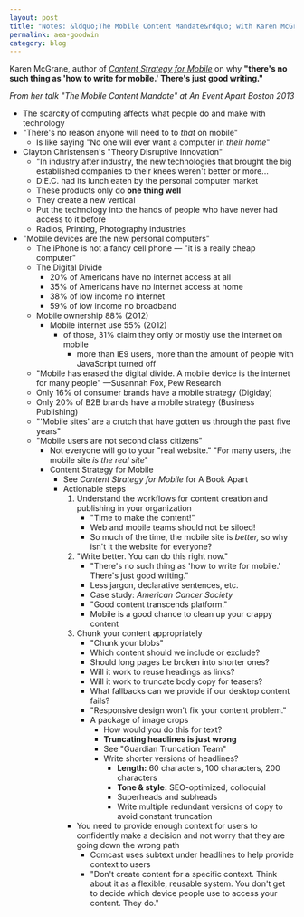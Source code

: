 ```yaml
---
layout: post
title: "Notes: &ldquo;The Mobile Content Mandate&rdquo; with Karen McGrane"
permalink: aea-goodwin
category: blog
---
```


Karen McGrane, author of [*Content Strategy for Mobile*](http://www.abookapart.com/products/content-strategy-for-mobile) on why **"there's no such thing as 'how to write for mobile.' There's just good writing."**

*From her talk "The Mobile Content Mandate" at An Event Apart Boston 2013*

<!--more-->

- The scarcity of computing affects what people do and make with technology
- "There's no reason anyone will need to to *that* on mobile"
	- Is like saying "No one will ever want a computer in *their home*"
- Clayton Christensen's "Theory Disruptive Innovation"
	- "In industry after industry, the new technologies that brought the big established companies to their knees weren't better or more...
	- D.E.C. had its lunch eaten by the personal computer market
	- These products only do **one thing well**
	- They create a new vertical
	- Put the technology into the hands of people who have never had access to it before
	- Radios, Printing, Photography industries
- "Mobile devices are the new personal computers"
	- The iPhone is not a fancy cell phone — "it is a really cheap computer"
	- The Digital Divide
		- 20% of Americans have no internet access at all
		- 35% of Americans have no internet access at home
		- 38% of low income no internet 
		- 59% of low income no broadband
	- Mobile ownership 88% (2012)
		- Mobile internet use 55% (2012)
			- of those, 31% claim they only or mostly use the internet on mobile
				- more than IE9 users, more than the amount of people with JavaScript turned off
	- "Mobile has erased the digital divide. A mobile device is the internet for many people" —Susannah Fox, Pew Research
	- Only 16% of consumer brands have a mobile strategy (Digiday)
	- Only 20% of B2B brands have a mobile strategy (Business Publishing)
	- "'Mobile sites' are a crutch that have gotten us through the past five years"
	- "Mobile users are not second class citizens"
		- Not everyone will go to your "real website." "For many users, the mobile site *is the real site*"
		- Content Strategy for Mobile
			- See *Content Strategy for Mobile* for A Book Apart
			- Actionable steps
				1. Understand the workflows for content creation and publishing in your organization
					- "Time to make the content!"
					- Web and mobile teams should not be siloed!
					- So much of the time, the mobile site is *better,* so why isn't it the website for everyone?
				2. "Write better. You can do this right now."
					- "There's no such thing as 'how to write for mobile.' There's just good writing."
					- Less jargon, declarative sentences, etc.
					- Case study: *American Cancer Society*
					- "Good content transcends platform."
					- Mobile is a good chance to clean up your crappy content
				3. Chunk your content appropriately
					- "Chunk your blobs"
					- Which content should we include or exclude?
					- Should long pages be broken into shorter ones?
					- Will it work to reuse headings as links?
					- Will it work to truncate body copy for teasers?
					- What fallbacks can we provide if our desktop content fails?
					- "Responsive design won't fix your content problem."
					- A package of image crops
						- How would you do this for text?
						- **Truncating headlines is just wrong**
						- See "Guardian Truncation Team"
						- Write shorter versions of headlines?
							- **Length:** 60 characters, 100 characters, 200 characters
							- **Tone & style:** SEO-optimized, colloquial
							- Superheads and subheads
							- Write multiple redundant versions of copy to avoid constant truncation
				- You need to provide enough context for users to confidently make a decision and not worry that they are going down the wrong path
					- Comcast uses subtext under headlines to help provide context to users
					- "Don't create content for a specific context. Think about it as a flexible, reusable system. You don't get to decide which device people use to access your content. They do."